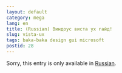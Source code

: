 ```yaml
---
layout: default
category: mega
lang: en
title: (Russian) Виндоус виста ух гайд!
slug: vista-ux
tags: baka-baka design gui microsoft 
postid: 28
---
```

<p>Sorry, this entry is only available in <a href="http://mega.genn.org/export/getposts.php">Russian</a>.</p>
